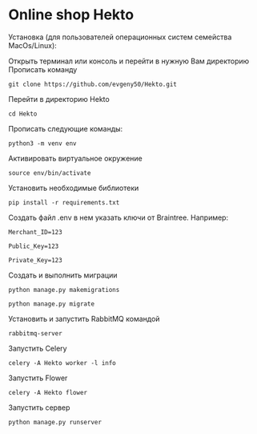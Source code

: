 <!DOCTYPE html>
<html>

<head>
  <meta charset="utf-8">
  <meta name="viewport" content="width=device-width, initial-scale=1.0">
</head>

<body>
<h1>Online shop Hekto</h1>
  <div><p>Установка (для пользователей операционных систем семейства MacOs/Linux):</p>
<p>Открыть терминал или консоль и перейти в нужную Вам директорию<br>
Прописать команду<br>
<pre><code>git clone https://github.com/evgeny50/Hekto.git</code></pre></p>
<p>Перейти в директорию Hekto</p>
<pre><code>cd Hekto
</code></pre>
<p>Прописать следующие команды:</p>
<pre><code>python3 -m venv env
</code></pre>
<p>Активировать виртуальное окружение</p>
<pre><code>source env/bin/activate
</code></pre>
<p>Установить необходимые библиотеки</p>
<pre><code>pip install -r requirements.txt
</code></pre>
<p>Создать файл .env в нем указать ключи от Braintree. Например:</p>
<pre><code>Merchant_ID=123
</code></pre>
<pre><code>Public_Key=123
</code></pre>
<pre><code>Private_Key=123
</code></pre>
<p>Создать и выполнить миграции</p>
<pre><code>python manage.py makemigrations
</code></pre>
<pre><code>python manage.py migrate
</code></pre>
<p>Установить и запустить RabbitMQ командой</p>
<pre><code>rabbitmq-server
</code></pre>
<p>Запустить Celery</p>
<pre><code>celery -A Hekto worker -l info
</code></pre>
<p>Запустить Flower</p>
<pre><code>celery -A Hekto flower
</code></pre>
<p>Запустить сервер</p>
<pre><code>python manage.py runserver
</code></pre>
</div>
</body>

</html>
